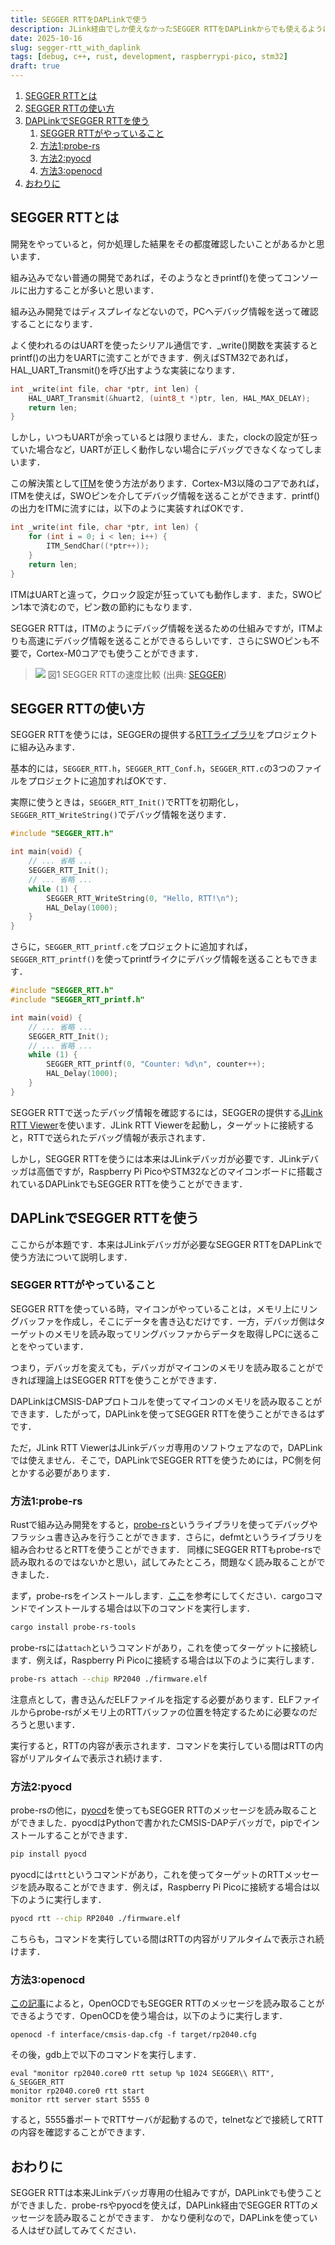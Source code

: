 ```yaml
---
title: SEGGER RTTをDAPLinkで使う
description: JLink経由でしか使えなかったSEGGER RTTをDAPLinkからでも使えるようにするためのメモ
date: 2025-10-16
slug: segger-rtt_with_daplink
tags: [debug, c++, rust, development, raspberrypi-pico, stm32]
draft: true
---
```


<!-- @import "[TOC]" {cmd="toc" depthFrom=1 depthTo=6 orderedList=true} -->

<!-- code_chunk_output -->

1. [SEGGER RTTとは](#segger-rttとは)
2. [SEGGER RTTの使い方](#segger-rttの使い方)
3. [DAPLinkでSEGGER RTTを使う](#daplinkでsegger-rttを使う)
    1. [SEGGER RTTがやっていること](#segger-rttがやっていること)
    2. [方法1:probe-rs](#方法1probe-rs)
    3. [方法2:pyocd](#方法2pyocd)
    4. [方法3:openocd](#方法3openocd)
4. [おわりに](#おわりに)

<!-- /code_chunk_output -->



## SEGGER RTTとは

開発をやっていると，何か処理した結果をその都度確認したいことがあるかと思います．

組み込みでない普通の開発であれば，そのようなときprintf()を使ってコンソールに出力することが多いと思います．

組み込み開発ではディスプレイなどないので，PCへデバッグ情報を送って確認することになります．

よく使われるのはUARTを使ったシリアル通信です．_write()関数を実装するとprintf()の出力をUARTに流すことができます．例えばSTM32であれば，HAL_UART_Transmit()を呼び出すような実装になります．

```cpp
int _write(int file, char *ptr, int len) {
    HAL_UART_Transmit(&huart2, (uint8_t *)ptr, len, HAL_MAX_DELAY);
    return len;
}
```

しかし，いつもUARTが余っているとは限りません．また，clockの設定が狂っていた場合など，UARTが正しく動作しない場合にデバッグできなくなってしまいます．

この解決策として[ITM](https://arm-software.github.io/CMSIS_6/v6.0.0/Core/group__ITM__Debug__gr.html)を使う方法があります．Cortex-M3以降のコアであれば，ITMを使えば，SWOピンを介してデバッグ情報を送ることができます．printf()の出力をITMに流すには，以下のように実装すればOKです．

```cpp
int _write(int file, char *ptr, int len) {
    for (int i = 0; i < len; i++) {
        ITM_SendChar((*ptr++));
    }
    return len;
}
```

ITMはUARTと違って，クロック設定が狂っていても動作します．また，SWOピン1本で済むので，ピン数の節約にもなります．

SEGGER RTTは，ITMのようにデバッグ情報を送るための仕組みですが，ITMよりも高速にデバッグ情報を送ることができるらしいです．さらにSWOピンも不要で，Cortex-M0コアでも使うことができます．

> ![](https://www.segger.com/fileadmin/_processed_/6/5/csm_RTT_SpeedComparison_8ee242b5ae.webp)
> 図1 SEGGER RTTの速度比較 (出典: [SEGGER](https://www.segger.com/products/debug-probes/j-link/technology/about-real-time-transfer/))

## SEGGER RTTの使い方

SEGGER RTTを使うには，SEGGERの提供する[RTTライブラリ](https://www.segger.com/products/debug-probes/j-link/technology/about-real-time-transfer/)をプロジェクトに組み込みます．

基本的には，`SEGGER_RTT.h`，`SEGGER_RTT_Conf.h`，`SEGGER_RTT.c`の3つのファイルをプロジェクトに追加すればOKです．

実際に使うときは，`SEGGER_RTT_Init()`でRTTを初期化し，`SEGGER_RTT_WriteString()`でデバッグ情報を送ります．

```cpp
#include "SEGGER_RTT.h"

int main(void) {
    // ... 省略 ...
    SEGGER_RTT_Init();
    // ... 省略 ...
    while (1) {
        SEGGER_RTT_WriteString(0, "Hello, RTT!\n");
        HAL_Delay(1000);
    }
}
```

さらに，`SEGGER_RTT_printf.c`をプロジェクトに追加すれば，`SEGGER_RTT_printf()`を使ってprintfライクにデバッグ情報を送ることもできます．

```cpp
#include "SEGGER_RTT.h"
#include "SEGGER_RTT_printf.h"

int main(void) {
    // ... 省略 ...
    SEGGER_RTT_Init();
    // ... 省略 ...
    while (1) {
        SEGGER_RTT_printf(0, "Counter: %d\n", counter++);
        HAL_Delay(1000);
    }
}
```

SEGGER RTTで送ったデバッグ情報を確認するには，SEGGERの提供する[JLink RTT Viewer](https://www.segger.com/products/debug-probes/j-link/tools/rtt-viewer/)を使います．JLink RTT Viewerを起動し，ターゲットに接続すると，RTTで送られたデバッグ情報が表示されます．

しかし，SEGGER RTTを使うには本来はJLinkデバッガが必要です．JLinkデバッガは高価ですが，Raspberry Pi PicoやSTM32などのマイコンボードに搭載されているDAPLinkでもSEGGER RTTを使うことができます．

## DAPLinkでSEGGER RTTを使う

ここからが本題です．本来はJLinkデバッガが必要なSEGGER RTTをDAPLinkで使う方法について説明します．

### SEGGER RTTがやっていること

SEGGER RTTを使っている時，マイコンがやっていることは，メモリ上にリングバッファを作成し，そこにデータを書き込むだけです．一方，デバッガ側はターゲットのメモリを読み取ってリングバッファからデータを取得しPCに送ることをやっています．

つまり，デバッガを変えても，デバッガがマイコンのメモリを読み取ることができれば理論上はSEGGER RTTを使うことができます．

DAPLinkはCMSIS-DAPプロトコルを使ってマイコンのメモリを読み取ることができます．したがって，DAPLinkを使ってSEGGER RTTを使うことができるはずです．

ただ，JLink RTT ViewerはJLinkデバッガ専用のソフトウェアなので，DAPLinkでは使えません．そこで，DAPLinkでSEGGER RTTを使うためには，PC側を何とかする必要があります．

### 方法1:probe-rs

Rustで組み込み開発をすると，[probe-rs](https://probe.rs/)というライブラリを使ってデバッグやフラッシュ書き込みを行うことができます．さらに，defmtというライブラリを組み合わせるとRTTを使うことができます．
同様にSEGGER RTTもprobe-rsで読み取れるのではないかと思い，試してみたところ，問題なく読み取ることができました．

まず，probe-rsをインストールします．[ここ](https://probe.rs/docs/getting-started/installation/)を参考にしてください．cargoコマンドでインストールする場合は以下のコマンドを実行します．

```bash
cargo install probe-rs-tools
```

probe-rsには`attach`というコマンドがあり，これを使ってターゲットに接続します．例えば，Raspberry Pi Picoに接続する場合は以下のように実行します．

```bash
probe-rs attach --chip RP2040 ./firmware.elf
```

注意点として，書き込んだELFファイルを指定する必要があります．ELFファイルからprobe-rsがメモリ上のRTTバッファの位置を特定するために必要なのだろうと思います．

実行すると，RTTの内容が表示されます．コマンドを実行している間はRTTの内容がリアルタイムで表示され続けます．

### 方法2:pyocd

probe-rsの他に，[pyocd](https://github.com/pyocd/pyOCD)を使ってもSEGGER RTTのメッセージを読み取ることができました．pyocdはPythonで書かれたCMSIS-DAPデバッガで，pipでインストールすることができます．

```bash
pip install pyocd
```

pyocdには`rtt`というコマンドがあり，これを使ってターゲットのRTTメッセージを読み取ることができます．例えば，Raspberry Pi Picoに接続する場合は以下のように実行します．

```bash
pyocd rtt --chip RP2040 ./firmware.elf
```

こちらも，コマンドを実行している間はRTTの内容がリアルタイムで表示され続けます．

### 方法3:openocd

[この記事](https://qiita.com/yasuhiro-k/items/b8aa77d83b979c0edbb0)によると，OpenOCDでもSEGGER RTTのメッセージを読み取ることができるようです．OpenOCDを使う場合は，以下のように実行します．

```
openocd -f interface/cmsis-dap.cfg -f target/rp2040.cfg
```

その後，gdb上で以下のコマンドを実行します．

```
eval "monitor rp2040.core0 rtt setup %p 1024 SEGGER\\ RTT", &_SEGGER_RTT
monitor rp2040.core0 rtt start
monitor rtt server start 5555 0
```

すると，5555番ポートでRTTサーバが起動するので，telnetなどで接続してRTTの内容を確認することができます．

## おわりに

SEGGER RTTは本来JLinkデバッガ専用の仕組みですが，DAPLinkでも使うことができました．probe-rsやpyocdを使えば，DAPLink経由でSEGGER RTTのメッセージを読み取ることができます．
かなり便利なので，DAPLinkを使っている人はぜひ試してみてください．